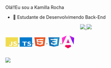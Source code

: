 Olá!!Eu sou a Kamilla Rocha


- 🔭 Estudante de Desenvolvimendo Back-End

<div align="center">
  <a href="https://github.com/Kamilla-Rocha">
  <img height="180em" src="https://github-readme-stats.vercel.app/api?username=Kamilla-Rocha&show_icons=true&theme=dracula&include_all_commits=true&count_private=true"/>
  <img height="180em" src="https://github-readme-stats.vercel.app/api/top-langs/?username=Kamilla-Rocha&layout=compact&langs_count=7&theme=dracula"/>
</div>
<div style="display: inline_block"><br>
  
  <img align="center" alt="Kamilla-Js" height="30" width="40" src="https://raw.githubusercontent.com/devicons/devicon/master/icons/javascript/javascript-plain.svg">
  <img align="center" alt="Kamilla-Ts" height="30" width="40" src="https://raw.githubusercontent.com/devicons/devicon/master/icons/typescript/typescript-plain.svg">
  <img align="center" alt="Kamilla-HTML" height="30" width="40" src="https://raw.githubusercontent.com/devicons/devicon/master/icons/html5/html5-original.svg">
  <img align="center" alt="Kamilla-CSS" height="30" width="40" src="https://raw.githubusercontent.com/devicons/devicon/master/icons/css3/css3-original.svg">
  <img align="center" alt="Kamilla-angular" height="40" width="40" src="https://raw.githubusercontent.com/devicons/devicon/master/icons/angular/angular-original.svg">
  </div>
  
   ##
   
   <div>
   
   
   <a href="https://www.linkedin.com/in/kamilla-rocha" target="_blank"><img src="https://img.shields.io/badge/-LinkedIn-%230077B5?style=for-the-badge&logo=linkedin&logoColor=white" target="_blank"></a> 
   
     
 
</div>
